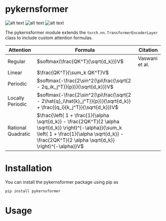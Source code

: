 # pykernsformer

![alt text](https://img.shields.io/pypi/v/pykernsformer)
![alt text](https://img.shields.io/pypi/dd/pykernsformer?color=green&logo=red&logoColor=red)
![alt text](https://img.shields.io/pypi/pyversions/pykernsformer)

The pykernsformer module extends the `torch.nn.TransformerEncoderLayer` class to include custom attention formulas.

| Attention          | Formula | Citation       |
|--------------------|---------|----------------|
| Regular            | $softmax(\frac{QK^T}{\sqrt{d_k}})V$   | Vaswani et al. |
| Linear             | $\frac{QK^T}{\sum_k QK^T}V$  |                |
| Periodic           | $softmax(-\frac{2\sin^2(\pi\frac{\sqrt{2 - 2q_ik_j^T}}{p})}{\sqrt{d_k}})V$ |                |
| Locally Periodic     | $softmax(-\frac{2\sin^2(\pi\frac{\sqrt{2 - 2\hat{q}_i\hat{k}_j^T}}{p})}{\sqrt{d_k}} + \frac{{q_i}{k_j^T}}{\sqrt{d_k}})V$ |                |
| Rational Quadratic | $\frac{\left( 1 + \frac{1}{\alpha \sqrt{d_k}} - \frac{2QK^T}{2 \alpha \sqrt{d_k}} \right)^{-\alpha}}{\sum_k \left( 1 + \frac{1}{\alpha \sqrt{d_k}} - \frac{2QK^T}{2 \alpha \sqrt{d_k}} \right)^{-\alpha}}V$ |                |

# Installation

You can install the pykernsformer package using pip as

`pip install pykernsformer`

# Usage

